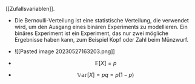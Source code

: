 [[Zufallsvariablen]].

- Die Bernoulli-Verteilung ist eine statistische Verteilung, die verwendet wird, um den Ausgang eines binären Experiments zu modellieren. Ein binäres Experiment ist ein Experiment, das nur zwei mögliche Ergebnisse haben kann, zum Beispiel Kopf oder Zahl beim Münzwurf.

- ![[Pasted image 20230527163203.png]]

- $$\mathbb{E}[X]=p$$
- $$\mathbb{Var}[X]=pq=p(1-p)$$